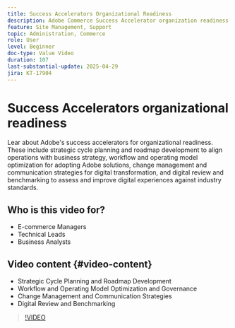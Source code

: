 ```yaml
---
title: Success Accelerators Organizational Readiness
description: Adobe Commerce Success Accelerator organization readiness helps with strategic planning, workflows, change management, and digital review.
feature: Site Management, Support
topic: Administration, Commerce
role: User
level: Beginner
doc-type: Value Video
duration: 107
last-substantial-update: 2025-04-29
jira: KT-17904
---
```


# Success Accelerators organizational readiness

Lear about Adobe's success accelerators for organizational readiness. These include strategic cycle planning and roadmap development to align operations with business strategy, workflow and operating model optimization for adopting Adobe solutions, change management and communication strategies for digital transformation, and digital review and benchmarking to assess and improve digital experiences against industry standards. 

## Who is this video for?

* E-commerce Managers
* Technical Leads
* Business Analysts

## Video content {#video-content}

* Strategic Cycle Planning and Roadmap Development
* Workflow and Operating Model Optimization and Governance
* Change Management and Communication Strategies
* Digital Review and Benchmarking

>[!VIDEO](https://video.tv.adobe.com/v/3457892/?learn=on&enablevpops)
